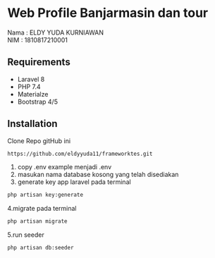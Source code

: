 # Web Profile Banjarmasin dan tour

Nama : ELDY YUDA KURNIAWAN \
NIM  : 1810817210001

## Requirements
- Laravel 8
- PHP 7.4
- Materialze
- Bootstrap 4/5

## Installation
Clone Repo gitHub ini
```bash
https://github.com/eldyyuda11/frameworktes.git
```
1. copy .env example menjadi .env
2. masukan nama database kosong yang telah disediakan
3. generate key app laravel pada terminal

```bash
php artisan key:generate
```
4.migrate pada terminal
```bash
php artisan migrate
```
5.run seeder
```bash
php artisan db:seeder
```
